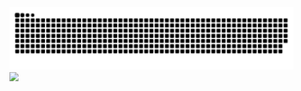 <picture>
  <source media="(prefers-color-scheme: dark)" srcset="https://raw.githubusercontent.com/Laohan1102/Laohan1102/output/github-contribution-grid-snake-dark.svg">
  <source media="(prefers-color-scheme: light)" srcset="https://raw.githubusercontent.com/Laohan1102/Laohan1102/output/github-contribution-grid-snake.svg">
  <img alt="github contribution grid snake animation" src="https://raw.githubusercontent.com/Laohan1102/Laohan1102/output/github-contribution-grid-snake.svg">
</picture>
<img align="center" width="400" src="https://github-readme-stats.vercel.app/api?username=Laohan1102&theme=transparent&include_all_commits=true&show_icons=true&hide_border=true" />
<!--
**Laohan1102/Laohan1102** is a ✨ _special_ ✨ repository because its `README.md` (this file) appears on your GitHub profile.

Here are some ideas to get you started:

- 🔭 I’m currently working on ...
- 🌱 I’m currently learning ...
- 👯 I’m looking to collaborate on ...
- 🤔 I’m looking for help with ...
- 💬 Ask me about ...
- 📫 How to reach me: ...
- 😄 Pronouns: ...
- ⚡ Fun fact: ...
-->
